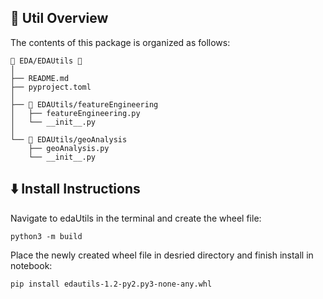<!-- STRUCTURE -->
<h2 id="Util-Structure"> 🌵 Util Overview</h2>

The contents of this package is organized as follows:

    📂 EDA/EDAUtils 📍
    │
    ├── README.md
    ├── pyproject.toml
    │
    ├── 📂 EDAUtils/featureEngineering
    │   ├── featureEngineering.py 
    │   └── __init__.py 
    │   
    └── 📂 EDAUtils/geoAnalysis
        ├── geoAnalysis.py 
        └── __init__.py 
     
 

<h2 id="Install-Instructions"> ⬇️ Install Instructions</h2>

Navigate to edaUtils in the terminal and create the wheel file:

```console
python3 -m build
```

Place the newly created wheel file in desried directory and finish install in notebook:

```console
pip install edautils-1.2-py2.py3-none-any.whl
```
